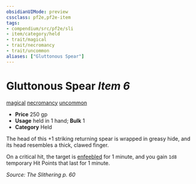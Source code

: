 ```yaml
---
obsidianUIMode: preview
cssclass: pf2e,pf2e-item
tags:
- compendium/src/pf2e/sli
- item/category/held
- trait/magical
- trait/necromancy
- trait/uncommon
aliases: ["Gluttonous Spear"]
---
```

# Gluttonous Spear *Item 6*  
[magical](rules/traits/magical.md)  [necromancy](rules/traits/necromancy.md)  [uncommon](rules/traits/uncommon.md)  

- **Price** 250 gp
- **Usage** held in 1 hand; **Bulk** 1
- **Category** Held

The head of this +1 striking returning spear is wrapped in greasy hide, and its head resembles a thick, clawed finger.

On a critical hit, the target is [enfeebled](rules/conditions.md#Enfeebled) for 1 minute, and you gain `1d8` temporary Hit Points that last for 1 minute.

*Source: The Slithering p. 60*